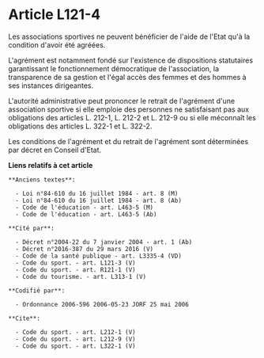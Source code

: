 # Article L121-4

Les associations sportives ne peuvent bénéficier de l'aide de l'Etat qu'à la condition d'avoir été agréées. 

L'agrément est notamment fondé sur l'existence de dispositions statutaires garantissant le fonctionnement démocratique de
l'association, la transparence de sa gestion et l'égal accès des femmes et des hommes à ses instances dirigeantes. 

L'autorité administrative peut prononcer le retrait de l'agrément d'une association sportive si elle emploie des personnes ne
satisfaisant pas aux obligations des articles L. 212-1, L. 212-2 et L. 212-9 ou si elle méconnaît les obligations des
articles L. 322-1 et L. 322-2.

Les conditions de l'agrément et du retrait de l'agrément sont déterminées par décret en Conseil d'Etat.

**Liens relatifs à cet article**

	**Anciens textes**:

	  - Loi n°84-610 du 16 juillet 1984 - art. 8 (M)
	  - Loi n°84-610 du 16 juillet 1984 - art. 8 (Ab)
	  - Code de l'éducation - art. L463-5 (M)
	  - Code de l'éducation - art. L463-5 (Ab)

	**Cité par**:

	  - Décret n°2004-22 du 7 janvier 2004 - art. 1 (Ab)
	  - Décret n°2016-387 du 29 mars 2016 (V)
	  - Code de la santé publique - art. L3335-4 (VD)
	  - Code du sport. - art. L121-3 (V)
	  - Code du sport. - art. R121-1 (V)
	  - Code du tourisme. - art. L313-1 (V)

	**Codifié par**:

	  - Ordonnance 2006-596 2006-05-23 JORF 25 mai 2006

	**Cite**:

	  - Code du sport. - art. L212-1 (V)
	  - Code du sport. - art. L212-9 (V)
	  - Code du sport. - art. L322-1 (V)
